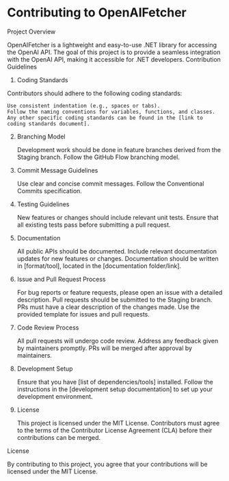 Contributing to OpenAIFetcher
===
Project Overview

OpenAIFetcher is a lightweight and easy-to-use .NET library for accessing the OpenAI API. The goal of this project is to provide a seamless integration with the OpenAI API, making it accessible for .NET developers.
Contribution Guidelines
1. Coding Standards

Contributors should adhere to the following coding standards:

    Use consistent indentation (e.g., spaces or tabs).
    Follow the naming conventions for variables, functions, and classes.
    Any other specific coding standards can be found in the [link to coding standards document].

2. Branching Model

    Development work should be done in feature branches derived from the Staging branch.
    Follow the GitHub Flow branching model.

3. Commit Message Guidelines

    Use clear and concise commit messages.
    Follow the Conventional Commits specification.

4. Testing Guidelines

    New features or changes should include relevant unit tests.
    Ensure that all existing tests pass before submitting a pull request.

5. Documentation

    All public APIs should be documented.
    Include relevant documentation updates for new features or changes.
    Documentation should be written in [format/tool], located in the [documentation folder/link].

6. Issue and Pull Request Process

    For bug reports or feature requests, please open an issue with a detailed description.
    Pull requests should be submitted to the Staging branch.
    PRs must have a clear description of the changes made.
    Use the provided template for issues and pull requests.

7. Code Review Process

    All pull requests will undergo code review.
    Address any feedback given by maintainers promptly.
    PRs will be merged after approval by maintainers.

8. Development Setup

    Ensure that you have [list of dependencies/tools] installed.
    Follow the instructions in the [development setup documentation] to set up your development environment.

9. License

    This project is licensed under the MIT License.
    Contributors must agree to the terms of the Contributor License Agreement (CLA) before their contributions can be merged.

License

By contributing to this project, you agree that your contributions will be licensed under the MIT License.
